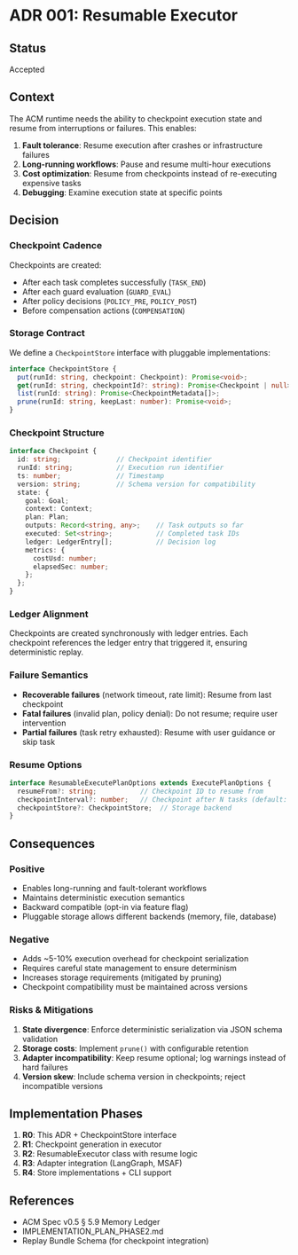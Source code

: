 # ADR 001: Resumable Executor

## Status

Accepted

## Context

The ACM runtime needs the ability to checkpoint execution state and resume from interruptions or failures. This enables:

1. **Fault tolerance**: Resume execution after crashes or infrastructure failures
2. **Long-running workflows**: Pause and resume multi-hour executions
3. **Cost optimization**: Resume from checkpoints instead of re-executing expensive tasks
4. **Debugging**: Examine execution state at specific points

## Decision

### Checkpoint Cadence

Checkpoints are created:
- After each task completes successfully (`TASK_END`)
- After each guard evaluation (`GUARD_EVAL`)
- After policy decisions (`POLICY_PRE`, `POLICY_POST`)
- Before compensation actions (`COMPENSATION`)

### Storage Contract

We define a `CheckpointStore` interface with pluggable implementations:

```typescript
interface CheckpointStore {
  put(runId: string, checkpoint: Checkpoint): Promise<void>;
  get(runId: string, checkpointId?: string): Promise<Checkpoint | null>;
  list(runId: string): Promise<CheckpointMetadata[]>;
  prune(runId: string, keepLast: number): Promise<void>;
}
```

### Checkpoint Structure

```typescript
interface Checkpoint {
  id: string;              // Checkpoint identifier
  runId: string;           // Execution run identifier
  ts: number;              // Timestamp
  version: string;         // Schema version for compatibility
  state: {
    goal: Goal;
    context: Context;
    plan: Plan;
    outputs: Record<string, any>;    // Task outputs so far
    executed: Set<string>;           // Completed task IDs
    ledger: LedgerEntry[];           // Decision log
    metrics: {
      costUsd: number;
      elapsedSec: number;
    };
  };
}
```

### Ledger Alignment

Checkpoints are created synchronously with ledger entries. Each checkpoint references the ledger entry that triggered it, ensuring deterministic replay.

### Failure Semantics

- **Recoverable failures** (network timeout, rate limit): Resume from last checkpoint
- **Fatal failures** (invalid plan, policy denial): Do not resume; require user intervention
- **Partial failures** (task retry exhausted): Resume with user guidance or skip task

### Resume Options

```typescript
interface ResumableExecutePlanOptions extends ExecutePlanOptions {
  resumeFrom?: string;           // Checkpoint ID to resume from
  checkpointInterval?: number;   // Checkpoint after N tasks (default: 1)
  checkpointStore?: CheckpointStore;  // Storage backend
}
```

## Consequences

### Positive

- Enables long-running and fault-tolerant workflows
- Maintains deterministic execution semantics
- Backward compatible (opt-in via feature flag)
- Pluggable storage allows different backends (memory, file, database)

### Negative

- Adds ~5-10% execution overhead for checkpoint serialization
- Requires careful state management to ensure determinism
- Increases storage requirements (mitigated by pruning)
- Checkpoint compatibility must be maintained across versions

### Risks & Mitigations

1. **State divergence**: Enforce deterministic serialization via JSON schema validation
2. **Storage costs**: Implement `prune()` with configurable retention
3. **Adapter incompatibility**: Keep resume optional; log warnings instead of hard failures
4. **Version skew**: Include schema version in checkpoints; reject incompatible versions

## Implementation Phases

1. **R0**: This ADR + CheckpointStore interface
2. **R1**: Checkpoint generation in executor
3. **R2**: ResumableExecutor class with resume logic
4. **R3**: Adapter integration (LangGraph, MSAF)
5. **R4**: Store implementations + CLI support

## References

- ACM Spec v0.5 § 5.9 Memory Ledger
- IMPLEMENTATION_PLAN_PHASE2.md
- Replay Bundle Schema (for checkpoint integration)
